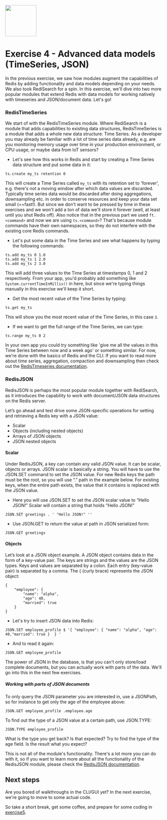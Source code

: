<img src="../img/redis-logo-full-color-rgb.png" height=100/>

# Exercise 4 - Advanced data models (TimeSeries, JSON)

In the previous exercise, we saw how modules augment the capabilities of Redis by adding functionality and data models depending on your needs. We also took RediSearch for a spin.
In this exercise, we'll dive into two more popular modules that extend Redis with data models for working natively with timeseries and JSON/document data.
Let's go!

### RedisTimeSeries
We start of with the RedisTimeSeries module. Where RediSearch is a module that adds capabilities to existing data structures, RedisTimeSeries is a module that adds a whole new data structure: Time Series. As a developer you may already be familiar with a lot of time series data already, e.g. are you monitoring memory usage over time in your production environment, or CPU usage, or maybe data from IoT sensors? 

* Let's see how this works in Redis and start by creating a Time Series data structure and put some data in it:
```
ts.create my_ts retention 0
```
This will create a Time Series called `my_ts` with its retention set to 'forever', e.g. there's not a moving window after which data values are discarded. Typically time series data would be discarded after doing aggregations, downsampling etc. in order to conserve resources and keep your data set small (==fast!). But since we don't want to be pressed by time in these exercises and we won't add a ton of data we'll store it forever (well, at least until you shut Redis off). Also notice that in the previous part we used `ft.<command>` and now we are using `ts.<command>`? That's because module commands have their own namespaces, so they do not interfere with the existing core Redis commands.

* Let's put some data in the Time Series and see what happens by typing the following commands:
```
ts.add my_ts 0 1.0
ts.add my_ts 1 2.0
ts.add my_ts 2 3.0
```
This will add three values to the Time Series at timestamps 0, 1 and 2 respectively. From your app, you'd probably add something like `System.currentTimeInMillis()` in here, but since we're typing things manually in this exercise we'll keep it short.
* Get the most recent value of the Time Series by typing:
```
ts.get my_ts
```
This will show you the most recent value of the Time Series, in this case `3`. 
* If we want to get the full range of the Time Series, we can type:
```
ts.range my_ts 0 2
```

In your own app you could try something like 'give me all the values in this Time Series between now and a week ago' or something similar. For now, we're done with the basics of Redis and the CLI. If you want to read more about time series, aggregation, compaction and downsampling then check out the [RedisTimeseries documentation](https://oss.redis.com/redistimeseries/).

### RedisJSON

RedisJSON is perhaps the most popular module together with RediSearch, as it introduces the capability to work with document/JSON data structures on the Redis server.

Let’s go ahead and test drive some JSON-specific operations for setting and retrieving a Redis key with a JSON value:

- Scalar
- Objects (including nested objects)
- Arrays of JSON objects
- JSON nested objects

#### Scalar

Under RedisJSON, a key can contain any valid JSON value. It can be scalar, objects or arrays. JSON scalar is basically a string. You will have to use the JSON.SET command to set the JSON value. For new Redis keys the path must be the root, so you will use “.” path in the example below. For existing keys, when the entire path exists, the value that it contains is replaced with the JSON value. 

* Here you will use JSON.SET to set the JSON scalar value to “Hello JSON!” Scalar will contain a string that holds “Hello JSON!”
```
JSON.SET greetings . ' "Hello JSON!" ''
```

* Use JSON.GET to return the value at path in JSON serialized form:
```
JSON.GET greetings
```

#### Objects

Let’s look at a JSON object example. A JSON object contains data in the form of a key-value pair. The keys are strings and the values are the JSON types. Keys and values are separated by a colon. Each entry (key-value pair) is separated by a comma. The { (curly brace) represents the JSON object:
```
{
    "employee": {
        "name": "alpha",
        "age": 40,
        "married": true
    }
}
```

* Let's try to insert JSON data into Redis:
```
JSON.SET employee_profile $ '{ "employee": { "name": "alpha", "age": 40,"married": true }  } '
```
* And to read it again:
```
JSON.GET employee_profile
```

The power of JSON in the database, is that you can't only store/load complete documents, but you can actually work with parts of the data. We'll go into this in the next few exercises.

##### Working with parts of JSON documents

To only query the JSON parameter you are interested in, use a JSONPath, so for instance to get only the age of the employee above:
```
JSON.GET employee_profile .employee.age
```

To find out the type of a JSON value at a certain path, use JSON.TYPE:
```
JSON.TYPE employee_profile
```

What is the type you get back? Is that expected?
Try to find the type of the age field. Is the result what you expect?

This is not all of the module's functionality. There's a lot more you can do with it, so if you want to learn more about all the functionality of the RedisJSON module, please check the [RedisJSON documentation](https://oss.redis.com/redisjson/).

## Next steps

Are you bored of walkthroughs in the CLI/GUI yet? In the next exercise, we're going to move to some actual code. 

So take a short break, get some coffee, and prepare for some coding in [exercise5](exercise-5-start.md).